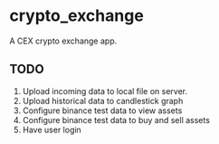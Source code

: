 # crypto_exchange

A CEX crypto exchange app.

## TODO

1.  Upload incoming data to local file on server.
2.  Upload historical data to candlestick graph
3.  Configure binance test data to view assets
4.  Configure binance test data to buy and sell assets
5.  Have user login
